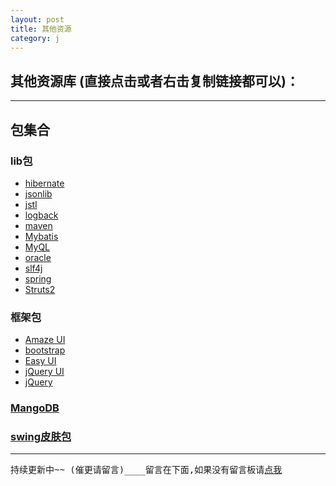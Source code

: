 ```yaml
---
layout: post
title: 其他资源
category: j
---
```


## 其他资源库 (直接点击或者右击复制链接都可以)：

---

## 包集合

### lib包

* [hibernate]
* [jsonlib]
* [jstl]
* [logback]
* [maven]
* [Mybatis]
* [MyQL]
* [oracle]
* [slf4j]
* [spring]
* [Struts2]

### 框架包

* [Amaze UI]
* [bootstrap]
* [Easy UI]
* [jQuery UI]
* [jQuery]

### [MangoDB]

### [swing皮肤包]


-----------
	
<pre id="prexx1">持续更新中~~ (催更请留言)____留言在下面,如果没有留言板请<a href="/jekyll_warehouse/posts/Other-resources.html">点我</a></pre>

[hibernate]:http://7xrtds.com1.z0.glb.clouddn.com/BA0%2Flihibernate.zip
[jsonlib]:http://7xrtds.com1.z0.glb.clouddn.com/BA0%2Flib%2Fjsonlib.zip
[jstl]:http://7xrtds.com1.z0.glb.clouddn.com/BA0%2Flib%2Fjstl.zip
[logback]:http://7xrtds.com1.z0.glb.clouddn.com/BA0%2Flib%2Flogback.zip
[maven]:http://7xrtds.com1.z0.glb.clouddn.com/BA0%2Flib%2Fmaven.zip
[Mybatis]:http://7xrtds.com1.z0.glb.clouddn.com/BA0%2Flib%2FMybatis.zip
[MyQL]:http://7xrtds.com1.z0.glb.clouddn.com/BA0%2Flib%2FMyQL.zip
[oracle]:http://7xrtds.com1.z0.glb.clouddn.com/BA0%2Flib%2Foracle.zip
[slf4j]:http://7xrtds.com1.z0.glb.clouddn.com/BA0%2Flib%2Fslf4j.zip
[spring]:http://7xrtds.com1.z0.glb.clouddn.com/BA0%2Flib%2Fspring.zip
[Struts2]:http://7xrtds.com1.z0.glb.clouddn.com/BA0%2Flib%2FStruts2.zip

[Amaze UI]:http://7xrtds.com1.z0.glb.clouddn.com/BAO%2FAmaze%20UI.zip
[bootstrap]:http://7xrtds.com1.z0.glb.clouddn.com/BAO%2Fbootstrap.zip
[Easy UI]:http://7xrtds.com1.z0.glb.clouddn.com/BAO%2FEasy%20UI.zip
[jQuery UI]:http://7xrtds.com1.z0.glb.clouddn.com/BAO%2FjQuery%20UI.zip
[jQuery]:http://7xrtds.com1.z0.glb.clouddn.com/BAO%2FjQuery.zip

[MangoDB]:http://7xrtds.com1.z0.glb.clouddn.com/BAO%2FMangoDB.zip

[swing皮肤包]:http://7xrtds.com1.z0.glb.clouddn.com/BAO%2Fswing%E7%9A%AE%E8%82%A4%E5%8C%85.zip
